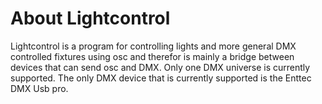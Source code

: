 # About Lightcontrol

Lightcontrol is a program for controlling lights and more general DMX
controlled fixtures using osc and therefor is mainly a bridge between devices
that can send osc and DMX. Only one DMX universe is currently supported.
The only DMX device that is currently supported is the Enttec DMX Usb pro.


